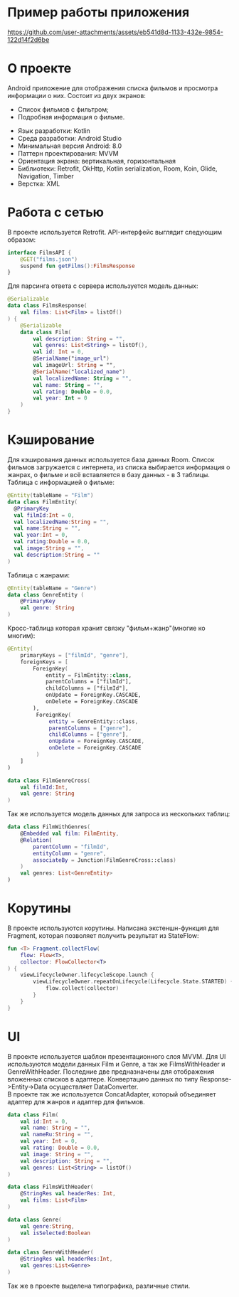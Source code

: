 # Пример работы приложения
https://github.com/user-attachments/assets/eb541d8d-1133-432e-9854-122d14f2d6be

# О проекте
Android приложение для отображения списка фильмов и просмотра информации о них. Состоит из двух экранов:
* Список фильмов с фильтром;
* Подробная информация о фильме.
- Язык разработки: Kotlin
- Среда разработки: Android Studio
- Минимальная версия Android: 8.0
- Паттерн проектирования: MVVM
- Ориентация экрана: вертикальная, горизонтальная
- Библиотеки: Retrofit, OkHttp, Kotlin serialization, Room, Koin, Glide, Navigation, Timber
- Верстка: XML
  
# Работа с сетью
В проекте используется Retrofit. API-интерфейс выглядит следующим образом:
```kotlin
interface FilmsAPI {
    @GET("films.json")
    suspend fun getFilms():FilmsResponse
}
```
Для парсинга ответа с сервера используется модель данных:
```kotlin
@Serializable
data class FilmsResponse(
    val films: List<Film> = listOf()
) {
    @Serializable
    data class Film(
        val description: String = "",
        val genres: List<String> = listOf(),
        val id: Int = 0,
        @SerialName("image_url")
        val imageUrl: String = "",
        @SerialName("localized_name")
        val localizedName: String = "",
        val name: String = "",
        val rating: Double = 0.0,
        val year: Int = 0
    )
}
```
# Кэширование
Для кэширования данных используется база данных Room.
Список фильмов загружается с интернета, из списка выбирается информация о жанрах, о фильме и всё вставляется в базу данных - в 3 таблицы.
Таблица с информацией о фильме:
```kotlin
@Entity(tableName = "Film")
data class FilmEntity(
  @PrimaryKey
  val filmId:Int = 0,
  val localizedName:String = "",
  val name:String = "",
  val year:Int = 0,
  val rating:Double = 0.0,
  val image:String = "",
  val description:String = ""
)
```
Таблица с жанрами:
```kotlin
@Entity(tableName = "Genre")
data class GenreEntity (
    @PrimaryKey
    val genre: String
)
```
Кросс-таблица которая хранит связку "фильм+жанр"(многие ко многим):
```kotlin
@Entity(
    primaryKeys = ["filmId", "genre"],
    foreignKeys = [
        ForeignKey(
            entity = FilmEntity::class,
            parentColumns = ["filmId"],
            childColumns = ["filmId"],
            onUpdate = ForeignKey.CASCADE,
            onDelete = ForeignKey.CASCADE
        ),
         ForeignKey(
             entity = GenreEntity::class,
             parentColumns = ["genre"],
             childColumns = ["genre"],
             onUpdate = ForeignKey.CASCADE,
             onDelete = ForeignKey.CASCADE
         )
    ]
)

data class FilmGenreCross(
    val filmId:Int,
    val genre: String
)
```
Так же используется модель данных для запроса из нескольких таблиц:
```kotlin
data class FilmWithGenres(
    @Embedded val film: FilmEntity,
    @Relation(
        parentColumn = "filmId",
        entityColumn = "genre",
        associateBy = Junction(FilmGenreCross::class)
    )
    val genres: List<GenreEntity>
)
```
# Корутины
В проекте используются корутины. Написана экстеншн-функция для Fragment, которая позволяет получить результат из StateFlow:
```kotlin
fun <T> Fragment.collectFlow(
    flow: Flow<T>,
    collector: FlowCollector<T>
) {
    viewLifecycleOwner.lifecycleScope.launch {
        viewLifecycleOwner.repeatOnLifecycle(Lifecycle.State.STARTED) {
            flow.collect(collector)
        }
    }
}
```
# UI
В проекте используется шаблон презентационного слоя MVVM. Для UI используются модели данных Film и Genre, а так же FilmsWithHeader и GenreWithHeader. Последние две предназначены для отображения вложенных списков в адаптере.
Конвертацию данных по типу Response->Entity->Data осуществляет DataConverter. 
<br>В проекте так же используется ConcatAdapter, который объединяет адаптер для жанров и адаптер для фильмов.</br>
```kotlin
data class Film(
    val id:Int = 0,
    val name: String = "",
    val nameRu:String = "",
    val year: Int = 0,
    val rating: Double = 0.0,
    val image: String = "",
    val description: String = "",
    val genres: List<String> = listOf()
)
```
```kotlin
data class FilmsWithHeader(
    @StringRes val headerRes: Int,
    val films: List<Film>
)
```
```kotlin
data class Genre(
    val genre:String,
    val isSelected:Boolean
)
```
```kotlin
data class GenreWithHeader(
    @StringRes val headerRes:Int,
    val genres:List<Genre>
)
```
Так же в проекте выделена типографика, различные стили.
